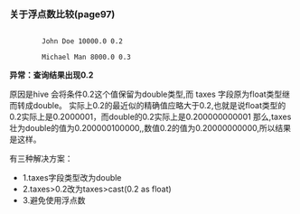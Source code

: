 ### 关于浮点数比较(page97)
``` hive >select name ,salary , taxes  from employee where taxes>0.2;  
   
        John Doe 10000.0 0.2  
   
        Michael Man 8000.0 0.3  
```   
**异常：查询结果出现0.2** 

原因是hive 会将条件0.2这个值保留为double类型,而 taxes 字段原为float类型继而转成double。
实际上0.2的最近似的精确值应略大于0.2,也就是说float类型的0.2实际上是0.2000001，而double的0.2实际上是0.200000000001
那么,taxes壮为double的值为0.200000100000,,数值0.2的值为0.20000000000,所以结果是这样。

有三种解决方案：
- 1.taxes字段类型改为double
- 2.taxes>0.2改为taxes>cast(0.2 as float)
- 3.避免使用浮点数

